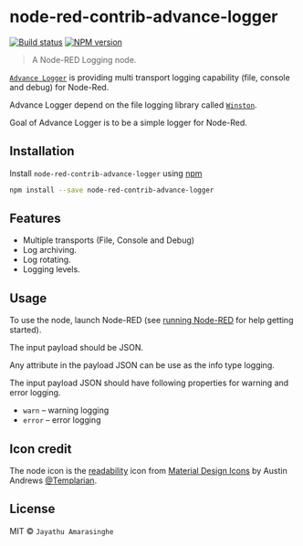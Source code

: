 # node-red-contrib-advance-logger

[![Build status][travis-image]][travis-url] [![NPM version][npm-image]][npm-url]

> A Node-RED Logging node.

[`Advance Logger`](https://www.npmjs.com/package/node-red-contrib-advance-logger) is providing multi transport logging capability (file, console and debug) for Node-Red. 

Advance Logger depend on the file logging library called [`Winston`](https://www.npmjs.com/package/winston). 

Goal of Advance Logger is to be a simple logger for Node-Red.

## Installation

Install `node-red-contrib-advance-logger` using [npm](https://www.npmjs.com/)

```bash
npm install --save node-red-contrib-advance-logger
```

## Features

* Multiple transports (File, Console and Debug)
* Log archiving.
* Log rotating.
* Logging levels.

## Usage

To use the node, launch Node-RED (see [running Node-RED](http://nodered.org/docs/getting-started/running.html) for help getting started).

The input payload should be JSON. 

Any attribute in the payload JSON can be use as the info type logging.

The input payload JSON should have following properties for warning and error logging.

* `warn` – warning logging
* `error` – error logging

## Icon credit

The node icon is the [readability](https://materialdesignicons.com/icon/readability) icon from [Material Design Icons](https://materialdesignicons.com) by Austin Andrews [@Templarian](http://twitter.com/Templarian).

## License

MIT © `Jayathu Amarasinghe`

[npm-url]: https://www.npmjs.com/package/node-red-contrib-advance-logger
[npm-image]: https://badge.fury.io/js/node-red-contrib-advance-logger.svg
[travis-url]: https://travis-ci.org/jayathuam/node-red-contrib-advance-logger
[travis-image]: https://travis-ci.org/jayathuam/node-red-contrib-advance-logger.svg?branch=master
